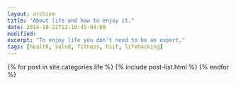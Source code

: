 ```yaml
---
layout: archive
title: "About life and how to enjoy it."
date: 2014-10-22T12:10:45-04:00
modified:
excerpt: "To enjoy life you don't need to be an expert."
tags: [health, salud, fitness, hiit, lifehacking]
---
```


<div class="tiles">
{% for post in site.categories.life %}
  {% include post-list.html %}
{% endfor %}
</div><!-- /.tiles -->